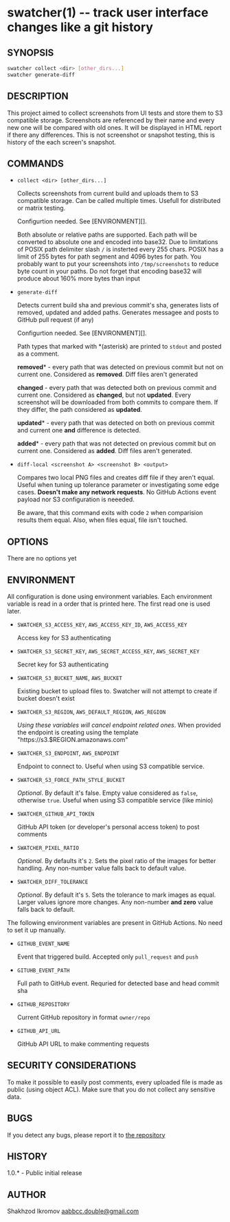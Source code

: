 # swatcher(1) -- track user interface changes like a git history

## SYNOPSIS

```bash
swatcher collect <dir> [other_dirs...]
swatcher generate-diff
```

## DESCRIPTION
This project aimed to collect screenshots from UI tests and store them to S3 compatible storage. Screenshots are referenced by their name
and every new one will be compared with old ones. It will be displayed in HTML report if there any differences. This is not screenshot or
snapshot testing, this is history of the each screen's snapshot.

## COMMANDS
- `collect <dir> [other_dirs...]`

  Collects screenshots from current build and uploads them to S3 compatible storage. Can be called multiple times. Usefull for distributed
  or matrix testing.

  Configurtion needed. See [ENVIRONMENT][].

  Both absolute or relative paths are supported. Each
  path will be converted to absolute one and encoded into base32. Due to limitations of POSIX path delimiter slash `/` is insterted every
  255 chars. POSIX has a limit of 255 bytes for path segment and 4096 bytes for path. You probably want to put your screenshots into
  `/tmp/screenshots` to reduce byte count in your paths. Do not forget that encoding base32 will produce about 160% more bytes than input

- `generate-diff`

  Detects current build sha and previous commit's sha, generates lists of removed, updated and added paths. Generates messagee and posts to
  GitHub pull request (if any)

  Configurtion needed. See [ENVIRONMENT][].

  Path types that marked with \*(asterisk) are printed to `stdout` and posted as a comment.

  **removed**\* - every path that was detected on previous commit but not on current one. Considered as **removed**. Diff files aren't generated

  **changed** - every path that was detected both on previous commit and current one. Considered as **changed**, but not **updated**. Every screenshot
  will be downloaded from both commits to compare them. If they differ, the path considered as **updated**.

  **updated**\* - every path that was detected on both on previous commit and current one **and** difference is detected.

  **added**\* - every path that was not detected on previous commit but on current one. Considered as **added**. Diff files aren't generated.

- `diff-local <screenshot A> <screenshot B> <output>`

  Compares two local PNG files and creates diff file if they aren't equal. Useful when tuning up tolerance parameter or investigating some
  edge cases. __Doesn't make any network requests__. No GitHub Actions event payload nor S3 configuration is neeeded.

  Be aware, that this command exits with code `2` when comparision results them equal. Also, when files equal, file isn't touched.

## OPTIONS
There are no options yet

## ENVIRONMENT
All configuration is done using environment variables. Each environment variable is read in a order that is printed here. The first read
one is used later.

- `SWATCHER_S3_ACCESS_KEY`, `AWS_ACCESS_KEY_ID`, `AWS_ACCESS_KEY`

  Access key for S3 authenticating

- `SWATCHER_S3_SECRET_KEY`, `AWS_SECRET_ACCESS_KEY`, `AWS_SECRET_KEY`

  Secret key for S3 authenticating

- `SWATCHER_S3_BUCKET_NAME`, `AWS_BUCKET`

  Existing bucket to upload files to. Swatcher will not attempt to create if bucket doesn't exist

- `SWATCHER_S3_REGION`, `AWS_DEFAULT_REGION`, `AWS_REGION`

  _Using these variables will cancel endpoint related ones_. When provided the endpoint is creating using the
  template "https://s3.$REGION.amazonaws.com"

- `SWATCHER_S3_ENDPOINT`, `AWS_ENDPOINT`

  Endpoint to connect to. Useful when using S3 compatible service.

- `SWATCHER_S3_FORCE_PATH_STYLE_BUCKET`

  _Optional_. By default it's false. Empty value considered as `false`, otherwise `true`. Useful when using S3 compatible service
  (like minio)

- `SWATCHER_GITHUB_API_TOKEN`

  GitHub API token (or developer's personal access token) to post comments

- `SWATCHER_PIXEL_RATIO`

  _Optional._ By defaults it's `2`. Sets the pixel ratio of the images for better handling. Any non-number value falls back to default value.

- `SWATCHER_DIFF_TOLERANCE`

  _Optional_. By default it's `5`. Sets the tolerance to mark images as equal. Larger values ignore more changes. Any non-number __and zero__ value falls back to default.

The following environment variables are present in GitHub Actions. No need to set it up manually.

- `GITHUB_EVENT_NAME`

  Event that triggered build. Accepted only `pull_request` and `push`

- `GITUHB_EVENT_PATH`

  Full path to GitHub event. Requried for detected base and head commit sha

- `GITHUB_REPOSITORY`

  Current GitHub repository in format `owner/repo`

- `GITHUB_API_URL`

  GitHub API URL to make commenting requests

## SECURITY CONSIDERATIONS
To make it possible to easily post comments, every uploaded file is made as public (using object ACL). Make sure that you do not collect
any sensitive data.

## BUGS
If you detect any bugs, please report it to [the repository](https://github.com/del-systems/swatcher)
## HISTORY
1.0.\* - Public initial release
## AUTHOR
Shakhzod Ikromov <aabbcc.double@gmail.com>
